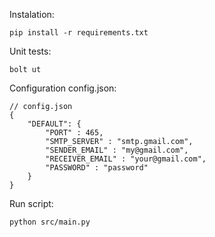 Instalation:
```
pip install -r requirements.txt
```

Unit tests:
```
bolt ut
```

Configuration config.json:
```
// config.json
{
    "DEFAULT": {
        "PORT" : 465,
        "SMTP_SERVER" : "smtp.gmail.com",
        "SENDER_EMAIL" : "my@gmail.com",
        "RECEIVER_EMAIL" : "your@gmail.com",
        "PASSWORD" : "password"
    }
}
```

Run script:
```
python src/main.py
```
